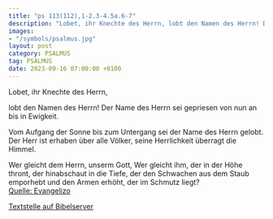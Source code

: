```yaml
---
title: "ps 113(112),1-2.3-4.5a.6-7"
description: "Lobet, ihr Knechte des Herrn, lobt den Namen des Herrn! Der Name des Herrn sei gepriesen von nun an bis in Ewigkeit.  Vom Aufgang der Sonne bis zum Untergang sei der Name des Herrn gelobt. Der Herr ist erhaben über alle Völker, seine Herrlichkeit überragt die Himmel.  Wer gle...."
images:
- "/symbols/psalmus.jpg"
layout: post
category: PSALMUS
tag: PSALMUS
date: 2023-09-16 07:00:00 +0100
---
```

<!--more-->Lobet, ihr Knechte des Herrn,
lobt den Namen des Herrn!
Der Name des Herrn sei gepriesen
von nun an bis in Ewigkeit.

Vom Aufgang der Sonne bis zum Untergang
sei der Name des Herrn gelobt.
Der Herr ist erhaben über alle Völker,
seine Herrlichkeit überragt die Himmel.

Wer gleicht dem Herrn, unserm Gott,
Wer gleicht ihm, der in der Höhe thront,
der hinabschaut in die Tiefe,
der den Schwachen aus dem Staub emporhebt
und den Armen erhöht, der im Schmutz liegt?<br>
[Quelle: Evangelizo](https://evangeliumtagfuertag.org/DE/gospel)

[Textstelle auf Bibelserver](https://www.bibleserver.com/EU/ps113(112),1-2.3-4.5a.6-7)
